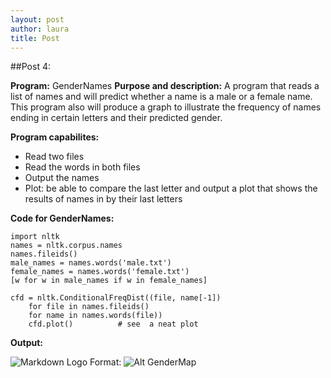 ```yaml
---
layout: post
author: laura
title: Post
---
```



##Post 4:

__Program:__ GenderNames
__Purpose and description:__ A program that reads a list of names and will predict whether a name is a male or a female name. This program also will produce a graph to illustrate the frequency of names ending in certain letters and their predicted gender.
	
__Program capabilites:__
* Read two files
* Read the words in both files
* Output the names
* Plot: be able to compare the last letter and  output a plot that shows the results of names in by their last letters

	
__Code for GenderNames:__

```
import nltk
names = nltk.corpus.names
names.fileids()
male_names = names.words('male.txt')
female_names = names.words('female.txt')
[w for w in male_names if w in female_names]
	
cfd = nltk.ConditionalFreqDist((file, name[-1])
	for file in names.fileids()
	for name in names.words(file))
	cfd.plot()    		# see  a neat plot

```						

__Output:__

![Markdown Logo](http://puu.sh/8rBAw.png)
Format: ![Alt GenderMap](url)
